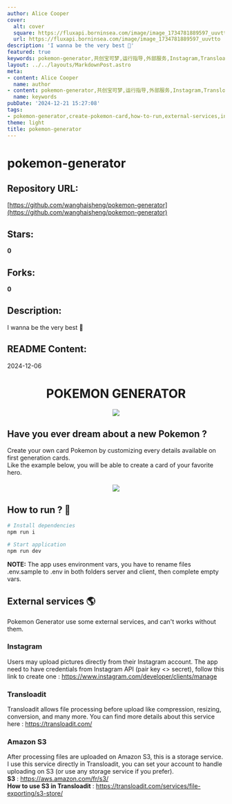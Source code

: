 ```yaml
---
author: Alice Cooper
cover:
  alt: cover
  square: https://fluxapi.borninsea.com/image/image_1734781889597_uuvtto
  url: https://fluxapi.borninsea.com/image/image_1734781889597_uuvtto
description: 'I wanna be the very best 🎵'
featured: true
keywords: pokemon-generator,共创宝可梦,运行指导,外部服务,Instagram,Transloadit,Amazon S3
layout: ../../layouts/MarkdownPost.astro
meta:
- content: Alice Cooper
  name: author
- content: pokemon-generator,共创宝可梦,运行指导,外部服务,Instagram,Transloadit,Amazon S3
  name: keywords
pubDate: '2024-12-21 15:27:08'
tags:
- pokemon-generator,create-pokemon-card,how-to-run,external-services,instagram-api,transloadit,amazon-s3
theme: light
title: pokemon-generator
---
```


# pokemon-generator

## Repository URL: 
[https://github.com/wanghaisheng/pokemon-generator](https://github.com/wanghaisheng/pokemon-generator)

## Stars: 
**0**

## Forks: 
**0**

## Description: 
I wanna be the very best 🎵

## README Content: 
2024-12-06

<h1 align="center">POKEMON GENERATOR</h1>  

<p align='center'>
  <img src="client/src/assets/img/pokeball.png" />
</p>

## Have you ever dream about a new Pokemon ?  
Create your own card Pokemon by customizing every details available on first generation cards.  
Like the example below, you will be able to create a card of your favorite hero.
  
<p align='center' style='margin: 20px 0'>
  <img src="client/src/assets/img/markinou.png" />
</p>
  
## How to run ? 🚀

``` bash
# Install dependencies
npm run i

# Start application
npm run dev
```
**NOTE:** The app uses environment vars, you have to rename files .env.sample to .env in both folders server and client, then complete empty vars.

## External services 🌎
Pokemon Generator use some external services, and can't works without them.

### Instagram 
Users may upload pictures directly from their Instagram account. The app need to have credentials from Instagram API (pair key <> secret), follow this link to create one : https://www.instagram.com/developer/clients/manage

### Transloadit
Transloadit allows file processing before upload like compression, resizing, conversion, and many more. You can find more details about this service here : https://transloadit.com/

### Amazon S3
After processing files are uploaded on Amazon S3, this is a storage service. I use this service directly in Transloadit, you can set your account to handle uploading on S3 (or use any storage service if you prefer).  
**S3** : https://aws.amazon.com/fr/s3/  
**How to use S3 in Transloadit** : https://transloadit.com/services/file-exporting/s3-store/

